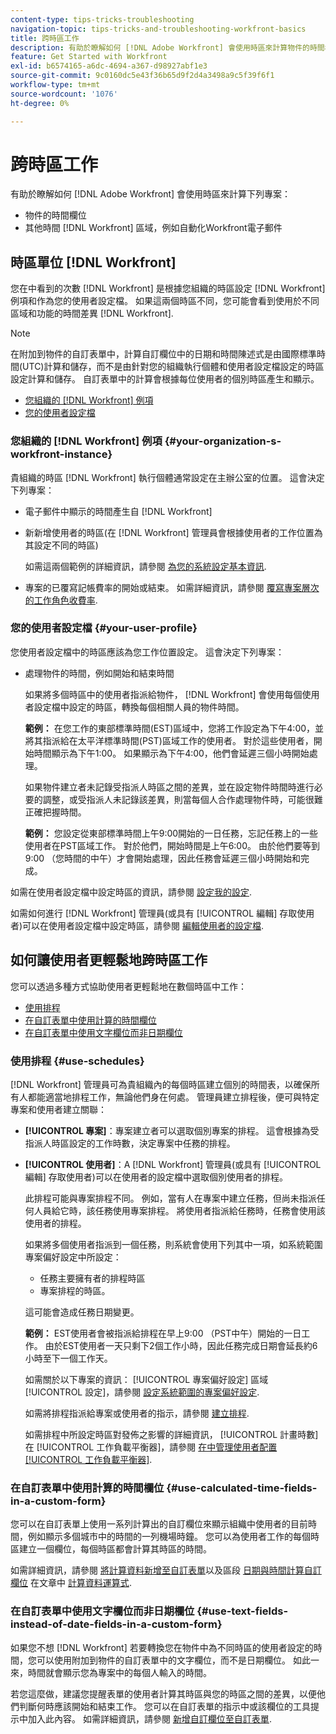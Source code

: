 ```yaml
---
content-type: tips-tricks-troubleshooting
navigation-topic: tips-tricks-and-troubleshooting-workfront-basics
title: 跨時區工作
description: 有助於瞭解如何 [!DNL Adobe Workfront] 會使用時區來計算物件的時間欄位，以及其他區域（例如電子郵件）的時間。
feature: Get Started with Workfront
exl-id: b6574165-a6dc-4694-a367-d98927abf1e3
source-git-commit: 9c0160dc5e43f36b65d9f2d4a3498a9c5f39f6f1
workflow-type: tm+mt
source-wordcount: '1076'
ht-degree: 0%

---
```


# 跨時區工作

有助於瞭解如何 [!DNL Adobe Workfront] 會使用時區來計算下列專案：

* 物件的時間欄位
* 其他時間 [!DNL Workfront] 區域，例如自動化Workfront電子郵件

## 時區單位 [!DNL Workfront]

您在中看到的次數 [!DNL Workfront] 是根據您組織的時區設定 [!DNL Workfront] 例項和作為您的使用者設定檔。 如果這兩個時區不同，您可能會看到使用於不同區域和功能的時間差異 [!DNL Workfront].

>[!NOTE]
>
>在附加到物件的自訂表單中，計算自訂欄位中的日期和時間陳述式是由國際標準時間(UTC)計算和儲存，而不是由針對您的組織執行個體和使用者設定檔設定的時區設定計算和儲存。 自訂表單中的計算會根據每位使用者的個別時區產生和顯示。

* [您組織的 [!DNL Workfront] 例項](#your-organization-s-workfront-instance)
* [您的使用者設定檔](#your-user-profile)

### 您組織的 [!DNL Workfront] 例項 {#your-organization-s-workfront-instance}

貴組織的時區 [!DNL Workfront] 執行個體通常設定在主辦公室的位置。 這會決定下列專案：

* 電子郵件中顯示的時間產生自 [!DNL Workfront]
* 新新增使用者的時區(在 [!DNL Workfront] 管理員會根據使用者的工作位置為其設定不同的時區)

   如需這兩個範例的詳細資訊，請參閱 [為您的系統設定基本資訊](../../administration-and-setup/get-started-wf-administration/configure-basic-info.md).

* 專案的已覆寫記帳費率的開始或結束。 如需詳細資訊，請參閱 [覆寫專案層次的工作角色收費率](../../manage-work/projects/project-finances/override-job-role-billing-rates-at-the-project-level.md).

### 您的使用者設定檔 {#your-user-profile}

您使用者設定檔中的時區應該為您工作位置設定。 這會決定下列專案：

<!--
* The time shown in your outgoing [!DNL Workfront] email messages
[NOTE FROM LISA: Saeid that dates/times shown in emails are more complicated than how it is described in the article so we decided to comment out this line.]
-->
* 處理物件的時間，例如開始和結束時間

   如果將多個時區中的使用者指派給物件， [!DNL Workfront] 會使用每個使用者設定檔中設定的時區，轉換每個相關人員的物件時間。

   **範例：** 在您工作的東部標準時間(EST)區域中，您將工作設定為下午4:00，並將其指派給在太平洋標準時間(PST)區域工作的使用者。 對於這些使用者，開始時間顯示為下午1:00。 如果顯示為下午4:00，他們會延遲三個小時開始處理。

   如果物件建立者未記錄受指派人時區之間的差異，並在設定物件時間時進行必要的調整，或受指派人未記錄該差異，則當每個人合作處理物件時，可能很難正確把握時間。

   **範例：** 您設定從東部標準時間上午9:00開始的一日任務，忘記任務上的一些使用者在PST區域工作。 對於他們，開始時間是上午6:00。 由於他們要等到9:00 （您時間的中午）才會開始處理，因此任務會延遲三個小時開始和完成。

如需在使用者設定檔中設定時區的資訊，請參閱 [設定我的設定](../../workfront-basics/manage-your-account-and-profile/configuring-your-user-profile/configure-my-settings.md).

如需如何進行 [!DNL Workfront] 管理員(或具有 [!UICONTROL 編輯] 存取使用者)可以在使用者設定檔中設定時區，請參閱 [編輯使用者的設定檔](../../administration-and-setup/add-users/create-and-manage-users/edit-a-users-profile.md).

## 如何讓使用者更輕鬆地跨時區工作

您可以透過多種方式協助使用者更輕鬆地在數個時區中工作：

* [使用排程](#use-schedules)
* [在自訂表單中使用計算的時間欄位](#use-calculated-time-fields-in-a-custom-form)
* [在自訂表單中使用文字欄位而非日期欄位](#use-text-fields-instead-of-date-fields-in-a-custom-form)

### 使用排程 {#use-schedules}

[!DNL Workfront] 管理員可為貴組織內的每個時區建立個別的時間表，以確保所有人都能適當地排程工作，無論他們身在何處。 管理員建立排程後，便可與特定專案和使用者建立關聯：

* **[!UICONTROL 專案]**：專案建立者可以選取個別專案的排程。 這會根據為受指派人時區設定的工作時數，決定專案中任務的排程。
* **[!UICONTROL 使用者]**：A [!DNL Workfront] 管理員(或具有 [!UICONTROL 編輯] 存取使用者)可以在使用者的設定檔中選取個別使用者的排程。

   此排程可能與專案排程不同。 例如，當有人在專案中建立任務，但尚未指派任何人員給它時，該任務使用專案排程。 將使用者指派給任務時，任務會使用該使用者的排程。

   如果將多個使用者指派到一個任務，則系統會使用下列其中一項，如系統範圍專案偏好設定中所設定：

   * 任務主要擁有者的排程時區
   * 專案排程的時區。

   這可能會造成任務日期變更。

   **範例：** EST使用者會被指派給排程在早上9:00 （PST中午）開始的一日工作。 由於EST使用者一天只剩下2個工作小時，因此任務完成日期會延長約6小時至下一個工作天。

   如需關於以下專案的資訊： [!UICONTROL 專案偏好設定] 區域 [!UICONTROL 設定]，請參閱 [設定系統範圍的專案偏好設定](../../administration-and-setup/set-up-workfront/configure-system-defaults/set-project-preferences.md).

   如需將排程指派給專案或使用者的指示，請參閱 [建立排程](../../administration-and-setup/set-up-workfront/configure-timesheets-schedules/create-schedules.md).

   如需排程中所設定時區對發佈之影響的詳細資訊， [!UICONTROL 計畫時數] 在 [!UICONTROL 工作負載平衡器]，請參閱 [在中管理使用者配置 [!UICONTROL 工作負載平衡器]](../../resource-mgmt/workload-balancer/manage-user-allocations-workload-balancer.md).


### 在自訂表單中使用計算的時間欄位 {#use-calculated-time-fields-in-a-custom-form}

您可以在自訂表單上使用一系列計算出的自訂欄位來顯示組織中使用者的目前時間，例如顯示多個城市中的時間的一列機場時鐘。 您可以為使用者工作的每個時區建立一個欄位，每個時區都會計算其時區的時間。

如需詳細資訊，請參閱 [將計算資料新增至自訂表單](../../administration-and-setup/customize-workfront/create-manage-custom-forms/add-calculated-data-to-custom-form.md)以及區段 [日期與時間計算自訂欄位](../../reports-and-dashboards/reports/calc-cstm-data-reports/calculated-data-expressions.md#date) 在文章中 [計算資料運算式](../../reports-and-dashboards/reports/calc-cstm-data-reports/calculated-data-expressions.md).

### 在自訂表單中使用文字欄位而非日期欄位 {#use-text-fields-instead-of-date-fields-in-a-custom-form}

如果您不想 [!DNL Workfront] 若要轉換您在物件中為不同時區的使用者設定的時間，您可以使用附加到物件的自訂表單中的文字欄位，而不是日期欄位。 如此一來，時間就會顯示您為專案中的每個人輸入的時間。

若您這麼做，建議您提醒表單的使用者計算其時區與您的時區之間的差異，以便他們判斷何時應該開始和結束工作。 您可以在自訂表單的指示中或該欄位的工具提示中加入此內容。 如需詳細資訊，請參閱 [新增自訂欄位至自訂表單](../../administration-and-setup/customize-workfront/create-manage-custom-forms/add-a-custom-field-to-a-custom-form.md).

